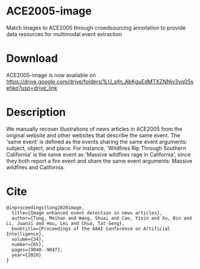 # ACE2005-image
Match images to ACE2005 through crowdsourcing annotation to provide data resources for multimodal event extraction

# Download
ACE2005-image is now available on https://drive.google.com/drive/folders/1LU_pfn_AbKguEdMTXZNNjv3vq05sehkq?usp=drive_link

# Description
We manually recover illustrations of news articles in ACE2005 from the original website and other websites that describe the same event. The 'same event' is defined as the events sharing the same event arguments: subject, object, and place. For instance, 'Wildfires Rip Through Southern California' is the same event as 'Massive wildfires rage in California', since they both report a fire event and share the same event arguments: Massive wildfires and California. 

# Cite
```
@inproceedings{tong2020image,
  title={Image enhanced event detection in news articles},
  author={Tong, Meihan and Wang, Shuai and Cao, Yixin and Xu, Bin and Li, Juanzi and Hou, Lei and Chua, Tat-Seng},
  booktitle={Proceedings of the AAAI Conference on Artificial Intelligence},
  volume={34},
  number={05},
  pages={9040--9047},
  year={2020}
}
```
